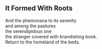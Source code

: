 It Formed With Roots
--------------------
And the phemonana to its serenity  
and among the pastures  
the serendipidous one  
the stranger covered with brandishing book.  
Return to the homeland of the beds.  
